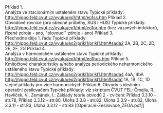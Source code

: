 Příklad 1.    	
Analýza ve stacionárním ustáleném stavu
Typické příklady: http://hippo.feld.cvut.cz/vyuka/eo1/html/eo1ss.htm
Příklad 2.	
Obvodové rovnice (pro obecné průběhy, SUS i HUS)
Typické příklady: http://hippo.feld.cvut.cz/vyuka/eo1/html/eo1or.htm
(bez vázaných induktorů, řízené zdroje - ano, "plovoucí" zdroje - ano)
Příklad 3.	
Přechodné děje 1. řádu
Typické příklady: http://hippo.feld.cvut.cz/vyuka/eo2/prikl1/prikl1.htm#sada2
2A, 2B, 2C, 2D, 2E, 2F, 2G
Příklad 4.	
Analýza v harmonickém ustáleném stavu
Typické příklady: http://hippo.feld.cvut.cz/vyuka/eo1/html/eo1hus.htm
Příklad 5.	
Kmitočtové charakteristiky a/nebo analýza periodického neharmonického ustáleného stavu
Typické příklady: http://hippo.feld.cvut.cz/vyuka/eo2/prikl1/prikl1.htm#sada4
4aA, 4bA
http://hippo.feld.cvut.cz/vyuka/eo2/prikl1/prikl1.htm#sada1
1A, 1B, 1C, 1D
stejné příklady pro více harmonických
Příklad 6.	Obvody s ideálním operační zesilovačem
Typické příklady: viz skriptum ČVUT FEL:
Čmejla, R., Havlíček, V., Zemánek, I.: Základy teorie obvodů 2 - cvičení:
Příklad 3.3.10 - str.78, Příklad 3.3.12 - str.80,
Úloha 3.3.8 - str.82, Úloha 3.3.9 - str.82, Úloha 3.3.11 - str.83, 
Úloha 3.3.12 - str.83
[[Operacni-Zesilovace_ZEOA.pdf]]